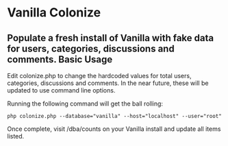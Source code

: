 Vanilla Colonize
==
Populate a fresh install of Vanilla with fake data for users, categories, discussions and comments.
Basic Usage
--
Edit colonize.php to change the hardcoded values for total users, categories, discussions and comments.  In the near future, these will be updated to use command line options.

Running the following command will get the ball rolling:

`
php colonize.php --database="vanilla" --host="localhost" --user="root"
`

Once complete, visit /dba/counts on your Vanilla install and update all items listed.

